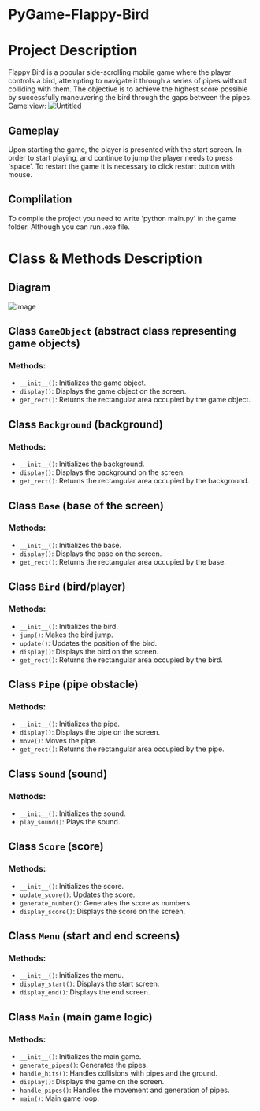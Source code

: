 # PyGame-Flappy-Bird
# Project Description
Flappy Bird is a popular side-scrolling mobile game where the player controls a bird, attempting to navigate it through a series of pipes without colliding with them. The objective is to achieve the highest score possible by successfully maneuvering the bird through the gaps between the pipes.
Game view:
![Untitled](https://github.com/8molik/pygame-flappy-bird/assets/74592649/a3ab024d-7f62-4119-a30c-b538e21793dc)


## Gameplay
Upon starting the game, the player is presented with the start screen. In order to start playing, and continue to jump the player needs to press 'space'. To restart the game
it is necessary to click restart button with mouse.

## Complilation
To compile the project you need to write 'python main.py' in the game folder. Although you can run .exe file.

# Class & Methods Description
## Diagram
![image](https://github.com/8molik/PyGame-Flappy-Bird/assets/74592649/4f6df7ed-6978-404d-8bd1-f02b26e0dcfa)
## Class `GameObject` (abstract class representing game objects)
### Methods:
- `__init__()`: Initializes the game object.
- `display()`: Displays the game object on the screen.
- `get_rect()`: Returns the rectangular area occupied by the game object.

## Class `Background` (background)
### Methods:
- `__init__()`: Initializes the background.
- `display()`: Displays the background on the screen.
- `get_rect()`: Returns the rectangular area occupied by the background.

## Class `Base` (base of the screen)
### Methods:
- `__init__()`: Initializes the base.
- `display()`: Displays the base on the screen.
- `get_rect()`: Returns the rectangular area occupied by the base.

## Class `Bird` (bird/player)
### Methods:
- `__init__()`: Initializes the bird.
- `jump()`: Makes the bird jump.
- `update()`: Updates the position of the bird.
- `display()`: Displays the bird on the screen.
- `get_rect()`: Returns the rectangular area occupied by the bird.

## Class `Pipe` (pipe obstacle)
### Methods:
- `__init__()`: Initializes the pipe.
- `display()`: Displays the pipe on the screen.
- `move()`: Moves the pipe.
- `get_rect()`: Returns the rectangular area occupied by the pipe.

## Class `Sound` (sound)
### Methods:
- `__init__()`: Initializes the sound.
- `play_sound()`: Plays the sound.

## Class `Score` (score)
### Methods:
- `__init__()`: Initializes the score.
- `update_score()`: Updates the score.
- `generate_number()`: Generates the score as numbers.
- `display_score()`: Displays the score on the screen.

## Class `Menu` (start and end screens)
### Methods:
- `__init__()`: Initializes the menu.
- `display_start()`: Displays the start screen.
- `display_end()`: Displays the end screen.

## Class `Main` (main game logic)
### Methods:
- `__init__()`: Initializes the main game.
- `generate_pipes()`: Generates the pipes.
- `handle_hits()`: Handles collisions with pipes and the ground.
- `display()`: Displays the game on the screen.
- `handle_pipes()`: Handles the movement and generation of pipes.
- `main()`: Main game loop.
